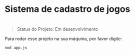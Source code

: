 # <h1>Sistema de cadastro de jogos<h1>

> Status do Projeto: Em desenvolvimento

Para rodar esse projeto na sua máquina, por favor digite:

```
nod app.js
```
